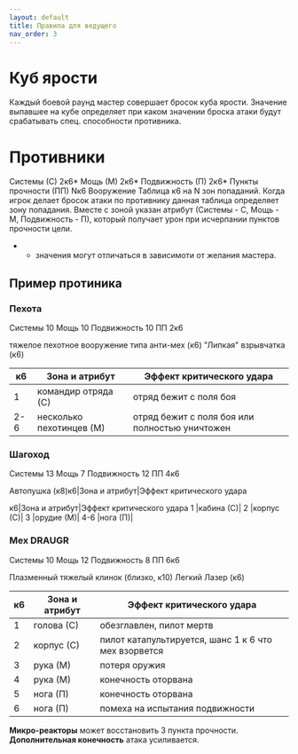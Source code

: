 ```yaml
---
layout: default
title: Правила для ведущего
nav_order: 3
---
```




# Куб ярости

Каждый боевой раунд мастер совершает бросок куба ярости. Значение выпавшее на кубе определяет при каком значении броска атаки будут срабатывать спец. способности противника.

# Противники


Системы (С) 2к6*
Мощь (М) 2к6*
Подвижность (П) 2к6* 
Пункты прочности (ПП) Nк6
Вооружение
Таблица к6 на N зон попаданий. Когда игрок делает бросок атаки по противнику данная таблица определяет зону попадания.  Вместе с зоной указан атрибут (Системы - С, Мощь - М, Подвижность - П), который получает урон при исчерпании пунктов прочности цели.

* - значения могут отличаться в зависимоти от желания мастера.



## Пример протиника

### Пехота

Системы 10
Мощь 10
Подвижность 10
ПП 2к6

тяжелое пехотное вооружение типа анти-мех (к6)
"Липкая" взрывчатка (к6)

к6|Зона и атрибут|Эффект критического удара
---|---|---
1|командир отряда (С)| отряд бежит с поля боя
2-6|несколько пехотинцев (М)| отряд бежит с поля боя или полностью уничтожен

### Шагоход

Системы 13
Мощь 7
Подвижность 12
ПП 4к6

Автопушка (к8)к6|Зона и атрибут|Эффект критического удара


к6|Зона и атрибут|Эффект критического удара
1 |кабина (С)|
2 |корпус (С)|
3 |орудие (М)|
4-6 |нога (П)| 




### Мех DRAUGR
Системы 10
Мощь 12
Подвижность 8
ПП 6к6

Плазменный тяжелый клинок (близко, к10)
Легкий Лазер (к6)

к6|Зона и атрибут|Эффект критического удара
---|---|---
1|голова (С)|обезглавлен, пилот мертв
2|корпус (С)|пилот катапультируется, шанс 1 к 6 что мех взорвется
3|рука (М)|потеря оружия
4|рука (М)|конечность оторвана
5|нога (П)|конечность оторвана
6|нога (П)|помеха на испытания подвижности 

**Микро-реакторы** может восстановить 3 пункта прочности.
**Дополнительная конечность** атака усиливается.
